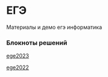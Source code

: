 # ЕГЭ

Материалы и демо егэ информатика

### Блокноты решений
[ege2023](https://github.com/pavka21/ege/blob/main/2023demo/ege2023.ipynb)

[ege2022](https://github.com/pavka21/ege/blob/main/2022demo/ege2022.ipynb)
